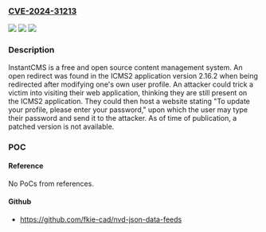 ### [CVE-2024-31213](https://cve.mitre.org/cgi-bin/cvename.cgi?name=CVE-2024-31213)
![](https://img.shields.io/static/v1?label=Product&message=icms2&color=blue)
![](https://img.shields.io/static/v1?label=Version&message=%3D%20%3C%202.16.2%20&color=brighgreen)
![](https://img.shields.io/static/v1?label=Vulnerability&message=CWE-601%3A%20URL%20Redirection%20to%20Untrusted%20Site%20('Open%20Redirect')&color=brighgreen)

### Description

InstantCMS is a free and open source content management system. An open redirect was found in the ICMS2 application version 2.16.2 when being redirected after modifying one's own user profile. An attacker could trick a victim into visiting their web application, thinking they are still present on the ICMS2 application. They could then host a website stating "To update your profile, please enter your password," upon which the user may type their password and send it to the attacker. As of time of publication, a patched version is not available.

### POC

#### Reference
No PoCs from references.

#### Github
- https://github.com/fkie-cad/nvd-json-data-feeds

